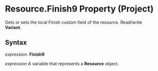 
# Resource.Finish9 Property (Project)

Gets or sets the local Finish custom field of the resource. Read/write  **Variant**.


## Syntax

 _expression_. **Finish9**

 _expression_ A variable that represents a **Resource** object.


